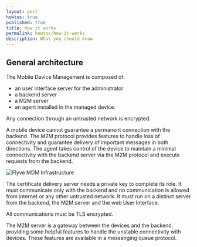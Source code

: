 ```yaml
---
layout: post
howtos: true
published: true
title: How it works
permalink: howtos/how-it-works
description: What you should know
---
```


## General architecture

The Mobile Device Management is composed of:

* an user interface server for the administrator
* a backend server
* a M2M server
* an agent installed in the managed device.

Any connection through an untrusted network is encrypted.

A mobile device cannot guarantee a permanent connection with the backend. The M2M protocol provides features to handle loss of connectivity and guarantee delivery of important messages in both directions. The agent takes control of the device to maintain a minimal connectivity with the backend server via the M2M protocol and execute requests from the backend.

<img src="{{ '/images/general-architecture.png' | absolute_url }}" alt="Flyve MDM Infrastructure">

The certificate delivery server needs a private key to complete its role. It must communicate only with the backend and no communication is allowed from internet or any other untrusted network. It must run on a distinct server from the backend, the M2M server and the web User Interface.

All communications must be TLS encrypted.

The M2M server is a gateway between the devices and the backend, providing some helpful features to handle the unstable connectivity with devices. These features are available in a messenging queue protocol.